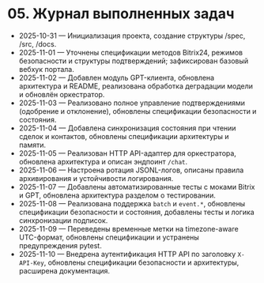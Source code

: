 # 05. Журнал выполненных задач

* 2025-10-31 — Инициализация проекта, создание структуры /spec, /src, /docs.
* 2025-11-01 — Уточнены спецификации методов Bitrix24, режимов безопасности и структуры подтверждений; зафиксирован базовый вебхук портала.
* 2025-11-02 — Добавлен модуль GPT-клиента, обновлена архитектура и README, реализована обработка деградации модели и обновлён оркестратор.
* 2025-11-03 — Реализовано полное управление подтверждениями (одобрение и отклонение), обновлены спецификации безопасности и состояния.
* 2025-11-04 — Добавлена синхронизация состояния при чтении сделок и контактов, обновлены спецификации архитектуры и памяти.
* 2025-11-05 — Реализован HTTP API-адаптер для оркестратора, обновлена архитектура и описан эндпоинт `/chat`.
* 2025-11-06 — Настроена ротация JSONL-логов, описаны правила архивирования и устойчивости логирования.
* 2025-11-07 — Добавлены автоматизированные тесты с моками Bitrix и GPT, обновлена архитектура разделом о тестировании.
* 2025-11-08 — Реализована поддержка `batch` и `event.*`, обновлены спецификации безопасности и состояния, добавлены тесты и логика синхронизации подписок.
* 2025-11-09 — Переведены временные метки на timezone-aware UTC-формат, обновлены спецификации и устранены предупреждения pytest.
* 2025-11-10 — Внедрена аутентификация HTTP API по заголовку `X-API-Key`, обновлены спецификации безопасности и архитектуры, расширена документация.
